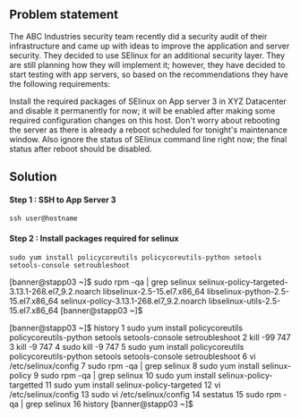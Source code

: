 ## Problem statement

The ABC Industries security team recently did a security audit of their infrastructure and came up with ideas to improve the application and server security. They decided to use SElinux for an additional security layer. They are still planning how they will implement it; however, they have decided to start testing with app servers, so based on the recommendations they have the following requirements:


Install the required packages of SElinux on App server 3 in XYZ Datacenter and disable it permanently for now; it will be enabled after making some required configuration changes on this host. Don't worry about rebooting the server as there is already a reboot scheduled for tonight's maintenance window. Also ignore the status of SElinux command line right now; the final status after reboot should be disabled.

## Solution

#### Step 1 : SSH to App Server 3
`ssh user@hostname`

#### Step 2 : Install packages required for selinux 
`sudo yum install policycoreutils policycoreutils-python setools setools-console setroubleshoot`

[banner@stapp03 ~]$ sudo rpm -qa | grep selinux
selinux-policy-targeted-3.13.1-268.el7_9.2.noarch
libselinux-2.5-15.el7.x86_64
libselinux-python-2.5-15.el7.x86_64
selinux-policy-3.13.1-268.el7_9.2.noarch
libselinux-utils-2.5-15.el7.x86_64
[banner@stapp03 ~]$ 


[banner@stapp03 ~]$ history
    1  sudo yum install policycoreutils policycoreutils-python setools setools-console setroubleshoot
    2  kill -99 747
    3  kill -9 747
    4  sudo kill -9 747
    5  sudo yum install policycoreutils policycoreutils-python setools setools-console setroubleshoot
    6  vi /etc/selinux/config
    7  sudo rpm -qa | grep selinux
    8  sudo yum install selinux-policy
    9  sudo rpm -qa | grep selinux
   10  sudo yum install selinux-policy-targetted
   11  sudo yum install selinux-policy-targeted
   12  vi /etc/selinux/config
   13  sudo vi /etc/selinux/config
   14  sestatus
   15  sudo rpm -qa | grep selinux
   16  history
[banner@stapp03 ~]$ 

